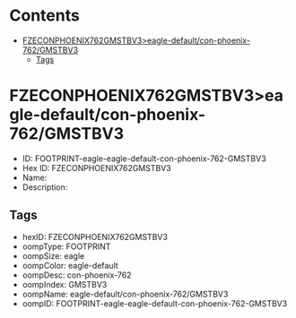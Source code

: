 



Contents
========

* [FZECONPHOENIX762GMSTBV3>eagle-default/con-phoenix-762/GMSTBV3](#fzeconphoenix762gmstbv3eagle-defaultcon-phoenix-762gmstbv3)
	* [Tags](#tags)

# FZECONPHOENIX762GMSTBV3>eagle-default/con-phoenix-762/GMSTBV3

- ID: FOOTPRINT-eagle-eagle-default-con-phoenix-762-GMSTBV3
- Hex ID: FZECONPHOENIX762GMSTBV3
- Name: 
- Description: 

## Tags

- hexID: FZECONPHOENIX762GMSTBV3
- oompType: FOOTPRINT
- oompSize: eagle
- oompColor: eagle-default
- oompDesc: con-phoenix-762
- oompIndex: GMSTBV3
- oompName: eagle-default/con-phoenix-762/GMSTBV3
- oompID: FOOTPRINT-eagle-eagle-default-con-phoenix-762-GMSTBV3
